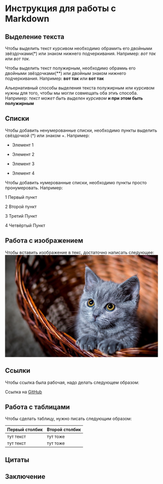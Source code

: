 # Инструкция для работы с Markdown

## Выделение текста 

Чтобы выделить текст курсивом необходимо обрамить его двойными звёздочками(*) или знаком нижнего подчеркивания. Например: *вот так* или _вот так_.

Чтобы выделить текст полужирным, необходимо обрамиь его двойными звёздочками(**) или двойным знаком нижнего подчеркивания. Например: **вот так** или __вот так__

Альернативный способы выделения текста полужирным или курсивом нужны для того, чтобы мы могли совмещать оба этиъ способа. Например: _текст может быть выделен курсивом_ __и при этом быть полужирным__

## Списки 

Чтобы добавить ненумерованные списки, необходимо пункты выделить свёздочкой (*) или знаком +. Например:

* Элемент 1

* Элемент 2

+ Элемент 3

+ Элемент 4

Чтобы добавить нумерованные списки, необходимо пункты просто пронумеровать. Например:

1 Первый пункт

2 Второй пункт

3 Третий Пункт

4 Четвёртый Пункт

## Работа с изображением 

Чтобы вставить изображение в текс, достаточно написать следующее:![Привет, это котёнок!](cat.jpg)

## Ссылки

Чтобы ссылка была рабочая, надо делать следующем образом:

Ссылка на [GitHub](https://github.com/)

## Работа с таблицами

Чтобы сделать таблицу, нужно писать следующим образом:

|Первый столбик|Второй столбик|
|------------|-------------|
| тут текст|тут тоже|
| тут текст|тут тоже|

## Цитаты

## Заключение 